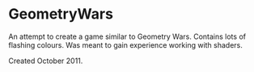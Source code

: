 GeometryWars
============
An attempt to create a game similar to Geometry Wars. Contains lots of flashing colours. Was meant to gain experience
working with shaders.

Created October 2011.
